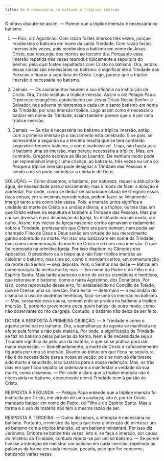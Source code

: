 ```yaml
---
title: Se é necessária no batismo a tríplice imersão
---
```


O oitavo discute-se assim. — Parece que a tríplice imersão é necessária no batismo.  

1. — Pois, diz Agostinho: Com razão fostes imersos três vezes, porque recebestes o batismo em nome da santa Trindade. Com razão fostes imersos três vezes, pois recebestes o batismo em nome de Jesus Cristo, que ressurgiu dos mortos ao terceiro dia. Porquanto essa imersão repetida três vezes reproduz tipicamente a sepultura do Senhor, pela qual fostes sepultados com Cristo no batismo. Ora, ambas essas coisas são necessárias no batismo: o significar ele a Trindade das Pessoas e figurar a sepultura de Cristo. Logo, parece que a tríplice imersão é necessária no batismo.  

2. Demais. — Os sacramentos haurem a sua eficácia na instituição de Cristo. Ora, Cristo instituiu a tríplice imersão. Assim o diz Pelágio Papa: O preceito evangélico, estabelecido por Jesus Cristo Nosso Senhor e Salvador, nos adverte ministremos a cada um o santo batismo em nome da Trindade, por uma imersão tríplice. Logo assim como é necessário batizar em nome da Trindade, assim também parece que o é por uma tríplice imersão.  

3. Demais. — Se não é necessária no batismo a tríplice imersão, então com a primeira imersão já o sacramento está celebrado. E se pois, se acrescentar a segunda ou a terceira resulta que se terá conferido segundo e terceiro batismo, o que é inadmissível. Logo, não basta para o batismo uma só imersão, mas parece necessária a tríplice.  Mas, em contrário, Gregório escreve ao Bispo Leandro: De nenhum modo pode ser repreensível imergir uma criança, ao batizá-la, três vezes ou uma só. Porque a tríplice imersão pode designar a Trindade das Pessoas e sendo uma só pode simbolizar a unidade de Deus.  

SOLUÇÃO. — Como dissemos, o batismo, por natureza, requer a ablução da água, de necessidade para o sacramento; mas o modo de fazer a ablução é acidental. Por onde, como se deduz de autoridade citada de Gregório essas duas coisas, em si mesmas consideradas, podem fazer-se licitamente — imergir tanto uma como três vezes. Pois. a imersão única significa a unidade da morte de Cristo e a unidade divina; e a tríplice, os três dias em que Cristo esteve na sepultura e também a Trindade das Pessoas.  Mas por causas diversas e por disposição da Igreja, foi instituído ora um modo, ora outro. Assim, nos inícios da Igreja nascente certos opinavam erradamente sobre a Trindade, professando que Cristo era puro homem, nem podia ser chamado Filho de Deus e Deus senão em virtude do seu merecimento ganho sobretudo na morte. Por isso não batizavam em nome da Trindade, mas como comemoração da morte de Cristo e só com uma imersão. O que foi reprovado na primitiva Igreja. Por isso dispõem os Cânones dos Apóstolos: O presbítero ou o bispo que não fizer tríplice imersão ao celebrar o batismo, mas uma só, como o mandam certos, em comemoração da morte do Senhor — seja deposto. Pois, o Senhor não disse — Batizai em comemoração da minha morte; mas — Em nome do Padre e do Filho e do Espírito Santo.  Mais tarde apareceu o erro de certos cismáticos e heréticos, que reiteravam o batismo, como o narra Agostinho, dos Donatistas. Por isso, como reprovação desse erro, foi estabelecido no Concílio de Toledo, que se fizesse uma só imersão. Para evitar — determina — o escândalo do cisma ou o uso de doutrinas heréticas, faça-se uma só imersão no batismo. — Mas, cessando essa causa, comum ente se pratica no batismo a tríplice imersão. E, portanto gravemente peca quem batizar de outro modo, como não observante do rito da Igreja. Contudo, o batismo não deixa de ser feito.  

DONDE A RESPOSTA À PRIMEIRA OBJEÇÃO. — A Trindade é como o agente principal no batismo. Ora, a semelhança do agente se manifesta no efeito pela forma e não pela matéria. Por onde, a significação da Trindade se faz no batismo pelas palavras da forma. Nem é de necessidade seja a Trindade significa da pelo uso da matéria, o que só se pratica para dar maior expressão. — Semelhantemente, a morte de Cristo é suficientemente figurada por uma só imersão. Quanto ao tríduo em que ficou na sepultura, não é de necessidade para a nossa salvação; pois se num só dia tivesse sido morto e sepultado, isso bastaria para a nossa redenção. Mas, os três dias em que ficou sepulto se ordenavam a manifestar a verdade da sua morte, como dissemos. — Por onde é claro que a tríplice imersão não é necessária no batismo, concernente nem à Trindade nem à paixão de Cristo.  

RESPOSTA À SEGUNDA. — Pelágio Papa entende que a tríplice imersão foi instituída por Cristo, em virtude de uma analogia; isto é, por ter Cristo mandado batizar em nome do Padre, do Filho e do Espírito Santo. Mas a forma e o uso da matéria não têm a mesma razão de ser. 

RESPOSTA À TERCEIRA. — Como dissemos, a intenção é necessária no batismo. Portanto, o ministro da Igreja que tiver a intenção de ministrar um só batismo com a tríplice imersão, só um batismo ministrará. Por isso diz Jerônimo:  Embora se batize três vezes, isto é, se faça a imersão, por causa do mistério da Trindade, contudo reputa-se por um só batismo. — Se porem tivesse a intenção de ministrar um batismo em cada imersão, repetindo as palavras da forma em cada imersão, pecaria, pelo que lhe concerne, batizando várias vezes.